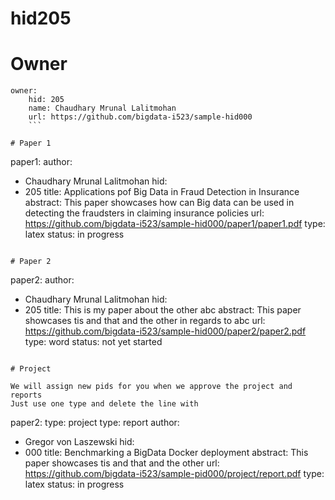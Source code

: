 # hid205

# Owner

```
owner:
    hid: 205
    name: Chaudhary Mrunal Lalitmohan
    url: https://github.com/bigdata-i523/sample-hid000
    ```
    
# Paper 1

```
paper1:
   author: 
   - Chaudhary Mrunal Lalitmohan
   hid:
   - 205
   title: Applications pof Big Data in Fraud Detection in Insurance
   abstract: This paper showcases how can Big data can be used in detecting the fraudsters in claiming insurance policies
   url: https://github.com/bigdata-i523/sample-hid000/paper1/paper1.pdf
   type: latex
   status: in progress
```

# Paper 2

```
paper2:
   author: 
   - Chaudhary Mrunal Lalitmohan
   hid:
   - 205
   title: This is my paper about the other abc
   abstract: This paper showcases tis and that and the other in regards to abc
   url: https://github.com/bigdata-i523/sample-hid000/paper2/paper2.pdf   
   type: word
   status: not yet started
```

# Project

We will assign new pids for you when we approve the project and reports
Just use one type and delete the line with

```
paper2:
   type: project
   type: report
   author: 
   - Gregor von Laszewski
   hid:
   - 000
   title: Benchmarking a BigData Docker deployment
   abstract: This paper showcases tis and that and the other 
   url: https://github.com/bigdata-i523/sample-pid000/project/report.pdf
   type: latex
   status: in progress
```
